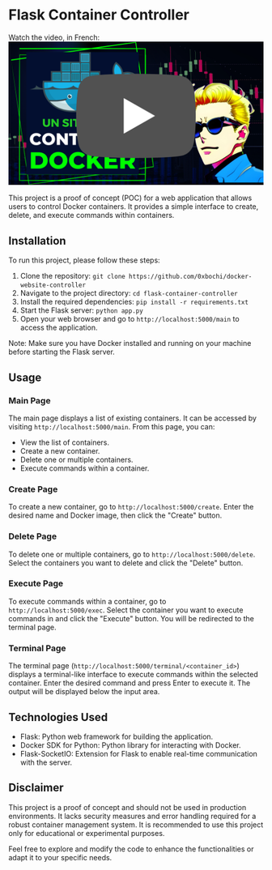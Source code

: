 # Flask Container Controller

Watch the video, in French:
[![Watch the video](img/yt.png)](https://www.youtube.com/watch?v=w2WX7U_lgP4)

This project is a proof of concept (POC) for a web application that allows users to control Docker containers. It provides a simple interface to create, delete, and execute commands within containers.

## Installation

To run this project, please follow these steps:

1. Clone the repository: `git clone https://github.com/0xbochi/docker-website-controller`
2. Navigate to the project directory: `cd flask-container-controller`
3. Install the required dependencies: `pip install -r requirements.txt`
4. Start the Flask server: `python app.py`
5. Open your web browser and go to `http://localhost:5000/main` to access the application.

Note: Make sure you have Docker installed and running on your machine before starting the Flask server.

## Usage

### Main Page

The main page displays a list of existing containers. It can be accessed by visiting `http://localhost:5000/main`. From this page, you can:

- View the list of containers.
- Create a new container.
- Delete one or multiple containers.
- Execute commands within a container.

### Create Page

To create a new container, go to `http://localhost:5000/create`. Enter the desired name and Docker image, then click the "Create" button.

### Delete Page

To delete one or multiple containers, go to `http://localhost:5000/delete`. Select the containers you want to delete and click the "Delete" button.

### Execute Page

To execute commands within a container, go to `http://localhost:5000/exec`. Select the container you want to execute commands in and click the "Execute" button. You will be redirected to the terminal page.

### Terminal Page

The terminal page (`http://localhost:5000/terminal/<container_id>`) displays a terminal-like interface to execute commands within the selected container. Enter the desired command and press Enter to execute it. The output will be displayed below the input area.

## Technologies Used

- Flask: Python web framework for building the application.
- Docker SDK for Python: Python library for interacting with Docker.
- Flask-SocketIO: Extension for Flask to enable real-time communication with the server.

## Disclaimer

This project is a proof of concept and should not be used in production environments. It lacks security measures and error handling required for a robust container management system. It is recommended to use this project only for educational or experimental purposes.

Feel free to explore and modify the code to enhance the functionalities or adapt it to your specific needs.
